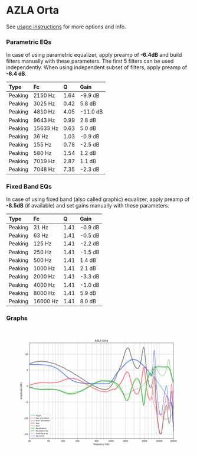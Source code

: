# AZLA Orta
See [usage instructions](https://github.com/jaakkopasanen/AutoEq#usage) for more options and info.

### Parametric EQs
In case of using parametric equalizer, apply preamp of **-6.4dB** and build filters manually
with these parameters. The first 5 filters can be used independently.
When using independent subset of filters, apply preamp of **-6.4 dB**.

| Type    | Fc       |    Q | Gain     |
|:--------|:---------|:-----|:---------|
| Peaking | 2150 Hz  | 1.64 | -9.9 dB  |
| Peaking | 3025 Hz  | 0.42 | 5.8 dB   |
| Peaking | 4810 Hz  | 4.05 | -11.0 dB |
| Peaking | 9643 Hz  | 0.99 | 2.8 dB   |
| Peaking | 15633 Hz | 0.63 | 5.0 dB   |
| Peaking | 36 Hz    | 1.03 | -0.9 dB  |
| Peaking | 155 Hz   | 0.78 | -2.5 dB  |
| Peaking | 580 Hz   | 1.54 | 1.2 dB   |
| Peaking | 7019 Hz  | 2.87 | 1.1 dB   |
| Peaking | 7048 Hz  | 7.35 | -2.3 dB  |

### Fixed Band EQs
In case of using fixed band (also called graphic) equalizer, apply preamp of **-8.5dB**
(if available) and set gains manually with these parameters.

| Type    | Fc       |    Q | Gain    |
|:--------|:---------|:-----|:--------|
| Peaking | 31 Hz    | 1.41 | -0.9 dB |
| Peaking | 63 Hz    | 1.41 | -0.5 dB |
| Peaking | 125 Hz   | 1.41 | -2.2 dB |
| Peaking | 250 Hz   | 1.41 | -1.5 dB |
| Peaking | 500 Hz   | 1.41 | 1.4 dB  |
| Peaking | 1000 Hz  | 1.41 | 2.1 dB  |
| Peaking | 2000 Hz  | 1.41 | -3.3 dB |
| Peaking | 4000 Hz  | 1.41 | -1.0 dB |
| Peaking | 8000 Hz  | 1.41 | 5.9 dB  |
| Peaking | 16000 Hz | 1.41 | 8.0 dB  |

### Graphs
![](./AZLA%20Orta.png)